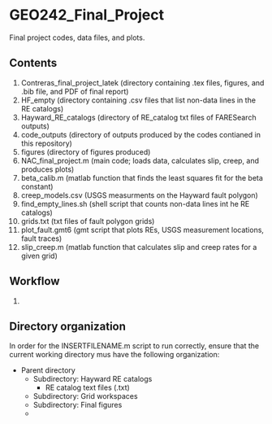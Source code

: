 # GEO242_Final_Project
Final project codes, data files, and plots.

## Contents
1. Contreras_final_project_latek (directory containing .tex files, figures, and .bib file, and PDF of final report)
2. HF_empty (directory containing .csv files that list non-data lines in the RE catalogs)
3. Hayward_RE_catalogs (directory of RE_catalog txt files of FARESearch outputs)
4. code_outputs (directory of outputs produced by the codes contianed in this repository)
5. figures (directory of figures produced)
6. NAC_final_project.m (main code; loads data, calculates slip, creep, and produces plots)
7. beta_calib.m (matlab function that finds the least squares fit for the beta constant)
8. creep_models.csv (USGS measurments on the Hayward fault polygon)
9. find_empty_lines.sh (shell script that counts non-data lines int he RE catalogs)
10. grids.txt (txt files of fault polygon grids)
11. plot_fault.gmt6 (gmt script that plots REs, USGS measurement locations, fault traces)
12. slip_creep.m (matlab function that calculates slip and creep rates for a given grid)

## Workflow
1. 

## Directory organization
In order for the INSERTFILENAME.m script to run correctly, ensure that the current working directory mus have the following organization:
- Parent directory
  - Subdirectory: Hayward RE catalogs
    - RE catalog text files (.txt)
  - Subdirectory: Grid workspaces
  - Subdirectory: Final figures
  - 
